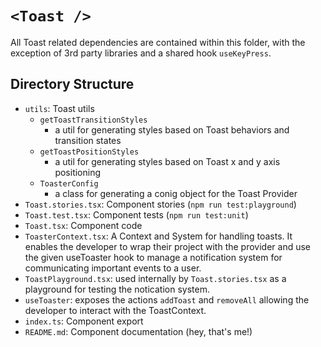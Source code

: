 # `<Toast />`

All Toast related dependencies are contained within this folder, with the exception of 3rd party libraries and a shared hook `useKeyPress`.

## Directory Structure

- `utils`: Toast utils 
  - `getToastTransitionStyles`
    - a util for generating styles based on Toast behaviors and transition states
  - `getToastPositionStyles`
    - a util for generating styles based on Toast x and y axis positioning
  - `ToasterConfig`
    - a class for generating a conig object for the Toast Provider
- `Toast.stories.tsx`: Component stories (`npm run test:playground`)
- `Toast.test.tsx`: Component tests (`npm run test:unit`)
- `Toast.tsx`: Component code
- `ToasterContext.tsx`: A Context and System for handling toasts. It enables the developer to wrap their project with the provider and use the given useToaster hook to manage a notification system for communicating important events to a user.
- `ToastPlayground.tsx`: used internally by `Toast.stories.tsx` as a playground for testing the notication system.
- `useToaster`: exposes the actions `addToast` and `removeAll` allowing the developer to interact with the ToastContext.
- `index.ts`: Component export
- `README.md`: Component documentation (hey, that's me!)
